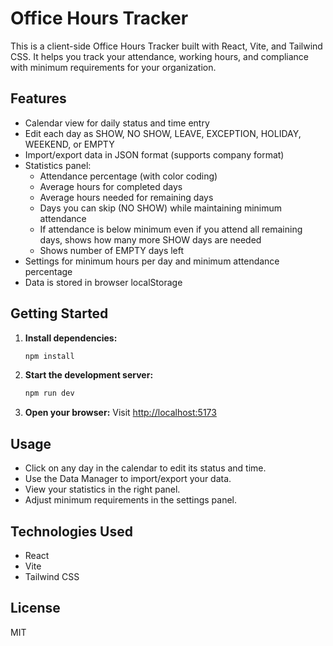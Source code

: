 
# Office Hours Tracker

This is a client-side Office Hours Tracker built with React, Vite, and Tailwind CSS. It helps you track your attendance, working hours, and compliance with minimum requirements for your organization.

## Features

- Calendar view for daily status and time entry
- Edit each day as SHOW, NO SHOW, LEAVE, EXCEPTION, HOLIDAY, WEEKEND, or EMPTY
- Import/export data in JSON format (supports company format)
- Statistics panel:
  - Attendance percentage (with color coding)
  - Average hours for completed days
  - Average hours needed for remaining days
  - Days you can skip (NO SHOW) while maintaining minimum attendance
  - If attendance is below minimum even if you attend all remaining days, shows how many more SHOW days are needed
  - Shows number of EMPTY days left
- Settings for minimum hours per day and minimum attendance percentage
- Data is stored in browser localStorage

## Getting Started

1. **Install dependencies:**
	```sh
	npm install
	```
2. **Start the development server:**
	```sh
	npm run dev
	```
3. **Open your browser:**
	Visit [http://localhost:5173](http://localhost:5173)

## Usage

- Click on any day in the calendar to edit its status and time.
- Use the Data Manager to import/export your data.
- View your statistics in the right panel.
- Adjust minimum requirements in the settings panel.

## Technologies Used

- React
- Vite
- Tailwind CSS

## License

MIT

